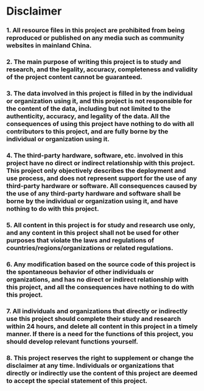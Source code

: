 # Disclaimer
### 1. All resource files in this project are prohibited from being reproduced or published on any media such as community websites in mainland China.
### 2. The main purpose of writing this project is to study and research, and the legality, accuracy, completeness and validity of the project content cannot be guaranteed.
### 3. The data involved in this project is filled in by the individual or organization using it, and this project is not responsible for the content of the data, including but not limited to the authenticity, accuracy, and legality of the data. All the consequences of using this project have nothing to do with all contributors to this project, and are fully borne by the individual or organization using it.
### 4. The third-party hardware, software, etc. involved in this project have no direct or indirect relationship with this project. This project only objectively describes the deployment and use process, and does not represent support for the use of any third-party hardware or software. All consequences caused by the use of any third-party hardware and software shall be borne by the individual or organization using it, and have nothing to do with this project.
### 5. All content in this project is for study and research use only, and any content in this project shall not be used for other purposes that violate the laws and regulations of countries/regions/organizations or related regulations.
### 6. Any modification based on the source code of this project is the spontaneous behavior of other individuals or organizations, and has no direct or indirect relationship with this project, and all the consequences have nothing to do with this project.
### 7. All individuals and organizations that directly or indirectly use this project should complete their study and research within 24 hours, and delete all content in this project in a timely manner. If there is a need for the functions of this project, you should develop relevant functions yourself.
### 8. This project reserves the right to supplement or change the disclaimer at any time. Individuals or organizations that directly or indirectly use the content of this project are deemed to accept the special statement of this project.
